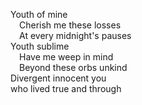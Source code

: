 Youth of mine<br/>
&emsp;Cherish me these losses<br/>
&emsp;At every midnight's pauses<br/>
Youth sublime<br/>
&emsp;Have me weep in mind<br/>
&emsp;Beyond these orbs unkind<br/>
Divergent innocent you<br/>
who lived true and through<br/>
